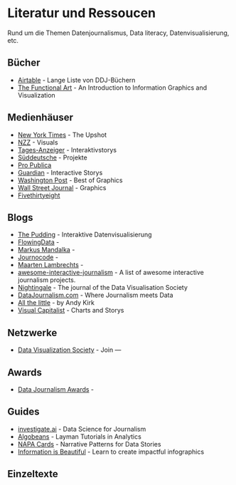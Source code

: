 # Literatur und Ressoucen

Rund um die Themen Datenjournalismus, Data literacy, Datenvisualisierung, etc.

## Bücher

- [Airtable](https://airtable.com/shrugbQMDGVNvArMT/tblSrU1fNAykSMyXU?blocks=hide) -  Lange Liste von DDJ-Büchern
- [The Functional Art](http://www.thefunctionalart.com/?m=1) - An Introduction to Information Graphics and Visualization

## Medienhäuser

- [New York Times](https://www.nytimes.com/section/upshot?mcubz=0) - The Upshot
- [NZZ](https://www.nzz.ch/visuals) - Visuals
- [Tages-Anzeiger](https://interaktiv.tagesanzeiger.ch/) - Interaktivstorys
- [Süddeutsche](https://projekte.sueddeutsche.de/) - Projekte
- [Pro Publica](https://v2-www.propublica.org/newsapps/)
- [Guardian](https://www.theguardian.com/interactive) - Interactive Storys
- [Washington Post](https://www.washingtonpost.com/graphics/2018/ns/best-graphics/) - Best of Graphics
- [Wall Street Journal](https://graphics.wsj.com/) - Graphics
- [Fivethirtyeight](https://fivethirtyeight.com/)

## Blogs

- [The Pudding](https://pudding.cool/) - Interaktive Datenvisualisierung
- [FlowingData](http://flowingdata.com/) -
- [Markus Mandalka](https://www.mandalka.name/investigative_journalism/) -
- [Journocode](http://journocode.com/data-journalism-tools/) -
- [Maarten Lambrechts](http://www.maartenlambrechts.com/) -
- [awesome-interactive-journalism](https://github.com/wbkd/awesome-interactive-journalism) - A list of awesome interactive journalism projects.
- [Nightingale](https://medium.com/nightingale) - The journal of the Data Visualisation Society
- [DataJournalism.com](https://datajournalism.com/) - Where Journalism meets Data
- [All the little](https://www.visualisingdata.com/2016/03/little-visualisation-design/) - by Andy Kirk
- [Visual Capitalist](https://www.visualcapitalist.com/) - Charts and Storys

## Netzwerke

- [Data Visualization Society](https://www.datavisualizationsociety.com/join) - Join —

## Awards

- [Data Journalism Awards](https://www.datajournalismawards.org/) -

## Guides

- [investigate.ai](https://investigate.ai/) - Data Science for Journalism
- [Algobeans](https://algobeans.com/all-posts/) - Layman Tutorials in Analytics
- [NAPA Cards](http://www.napa-cards.net/) - Narrative Patterns for Data Stories
- [Information is Beautiful](https://informationisbeautiful.net/) - Learn to create impactful infographics

## Einzeltexte
